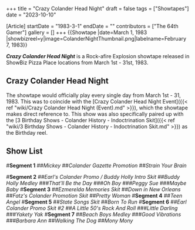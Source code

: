 +++
title = "Crazy Colander Head Night"
draft = false
tags = ["Showtapes"]
date = "2023-10-10"

[Article]
startDate = "1983-3-1"
endDate = ""
contributors = ["The 64th Gamer"]
gallery = []
+++
{{Showtape
|date=March 1, 1983
|showbizreel=y|image=ColanderNightThumbnail.png|labelname=February 7, 1983}}

<b><i>Crazy Colander Head Night</b></i> is a Rock-afire Explosion showtape released in ShowBiz Pizza Place locations from March 1st - 31st, 1983.

<h2> Crazy Colander Head Night </h2>
The showtape would officially play every single day from March 1st - 31, 1983. This was to coincide with the [Crazy Colander Head Night Event]({{< ref "wiki/Crazy Colander Head Night (Event).md" >}}), which the showtape makes direct reference to. This show was also specifically paired up with the [3 Birthday Shows - Colander History - Indoctrination Skit]({{< ref "wiki/3 Birthday Shows - Colander History - Indoctrination Skit.md" >}}) as the Birthday reel.

<h2>Show List</h2>
#<b>Segment 1</b>
##<i>Mickey</i>
##<i>Colander Gazette Promotion</i>
##<i>Strain Your Brain</i>

#<b>Segment 2</b>
##<i>Earl's Colander Promo / Buddy Holly Intro Skit</i>
##<i>Buddy Holly Medley</i>
###<i>That'll Be the Day</i>
###<i>Oh Boy</i>
###<i>Peggy Sue</i>
###<i>Maybe Baby</i>
#<b>Segment 3</b>
##<i>Ezmerelda Memories Skit</i>
##<i>Down in New Orleans</i>
##<i>Fatz's Colander Promotion Skit</i>
##<i>Pretty Woman</i>
#<b>Segment 4</b>
##<i>Teen Angel</i>
#<b>Segment 5</b>
##<i>State Songs Skit</i>
##<i>Born To Run</i>
#<b>Segment 6</b>
##<i>Earl Colander Promo Skit #2</i>
##<i>A Little 50's Rock And Roll</i>
###<i>Little Darling</i>
###<i>Yakety Yak</i>
#<b>Segment 7</b>
##<i>Beach Boys Medley</i>
###<i>Good Vibrations</i>
###<i>Barbara Ann</i>
##<i>Walking The Dog</i>
##<i>Mony Mony</i>


